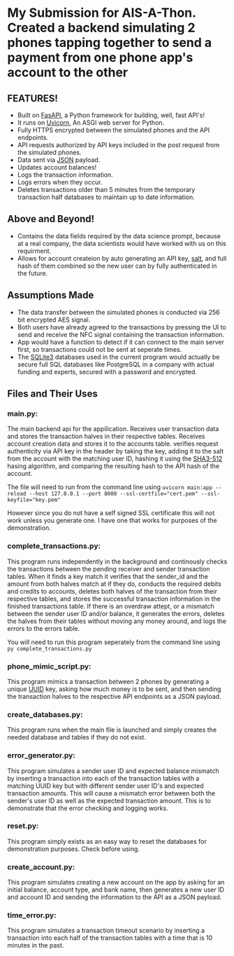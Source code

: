 # My Submission for AIS-A-Thon. Created a backend simulating 2 phones tapping together to send a payment from one phone app's account to the other  
  
## FEATURES!
- Built on [FasAPI](https://fastapi.tiangolo.com/), a Python framework for building, well, fast API's!  
- It runs on [Uvicorn](https://www.uvicorn.org/), An ASGI web server for Python.
- Fully HTTPS encrypted between the simulated phones and the API endpoints.  
- API requests authorized by API keys included in the post request from the simulated phones.  
- Data sent via [JSON](https://en.wikipedia.org/wiki/JSON) payload.    
- Updates account balances!  
- Logs the transaction information.  
- Logs errors when they occur.  
- Deletes transactions older than 5 minutes from the temporary transaction half databases to maintain up to date information.  
  
## Above and Beyond!
- Contains the data fields required by the data science prompt, because at a real company, the data scientists would have worked with us on this requirment.  
- Allows for account createion by auto generating an API key, [salt](https://www.techtarget.com/searchsecurity/definition/salt), and full hash of them combined so the new user can by fully authenticated in the future.

## Assumptions Made
- The data transfer between the simulated phones is conducted via 256 bit encrypted AES signal.  
- Both users have already agreed to the transactions by pressing the UI to send and receive the NFC signal containing the transaction information.  
- App would have a function to detect if it can connect to the main server first, so transactions could not be sent at seperate times.  
- The [SQLite3](https://en.wikipedia.org/wiki/SQLite) databases used in the current program would actually be secure full SQL databases like PostgreSQL in a company with actual funding and experts, secured with a password and encrypted.

## Files and Their Uses  

### main.py:  
The main backend api for the appilication. Receives user transaction data and stores the transaction halves in their respective tables. Receives account creation data and stores it to the accounts table. verifies request authenticity via API key in the header by taking the key, adding it to the salt from the account with the matching user ID, hashing it using the [SHA3-512](https://en.wikipedia.org/wiki/SHA-3) hasing algorithm, and comparing the resulting hash to the API hash of the account.  
  
The file will need to run from the command line using `uvicorn main:app --reload --host 127.0.0.1 --port 8000 --ssl-certfile="cert.pem" --ssl-keyfile="key.pem"`  
  
However since you do not have a self signed SSL certificate this will not work unless you generate one. I have one that works for purposes of the demonstration.  
  
### complete_transactions.py:  
This program runs independently in the background and continously checks the transactions between the pending receiver and sender transaction tables. When it finds a key match it verifies that the sender_id and the amount from both halves match at if they do, conducts the required debits and credits to accounts, deletes both halves of the transaction from their respective tables, and stores the successful transaction information in the finished transactions table. If there is an overdraw attept, or a mismatch between the sender user ID and/or balance, it generates the errors, deletes the halves from their tables without moving any money around, and logs the errors to the errors table.  
  
You will need to run this program seperately from the command line using `py complete_transactions.py`  

### phone_mimic_script.py:  
This program mimics a transaction between 2 phones by generating a unique [UUID](https://en.wikipedia.org/wiki/Universally_unique_identifier) key, asking how much money is to be sent, and then sending the transaction halves to the respective API endpoints as a JSON payload.  
  
### create_databases.py:  
This program runs when the main file is launched and simply creates the needed database and tables if they do not exist.  
  
### error_generator.py:  
This program simulates a sender user ID and expected balance mismatch by inserting a transaction into each of the transaction tables with a matching UUID key but with different sender user ID's and expected transaction amounts. This will cause a mismatch error between both the sender's user ID as well as the expected transaction amount. This is to demonstrate that the error checking and logging works.  
  
### reset.py:  
This program simply exists as an easy way to reset the databases for demonstration purposes. Check before using.  
  
### create_account.py:  
This program simulates creating a new account on the app by asking for an initial balance, account type, and bank name, then generates a new user ID and account ID and sending the information to the API as a JSON payload.  
  
### time_error.py:  
This program simulates a transaction timeout scenario by inserting a transaction into each half of the transaction tables with a time that is 10 minutes in the past.